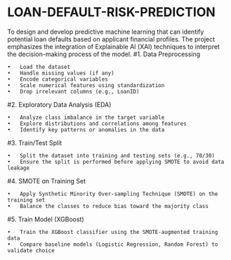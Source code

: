 # LOAN-DEFAULT-RISK-PREDICTION
To design and develop predictive machine learning that can identify potential loan defaults based on applicant financial profiles. The project emphasizes the integration of Explainable AI (XAI) techniques to interpret the decision-making process of the model.
#1. Data Preprocessing

	•	Load the dataset
	•	Handle missing values (if any)
	•	Encode categorical variables
	•	Scale numerical features using standardization
	•	Drop irrelevant columns (e.g., LoanID)

#2. Exploratory Data Analysis (EDA)

	•	Analyze class imbalance in the target variable
	•	Explore distributions and correlations among features
	•	Identify key patterns or anomalies in the data

#3. Train/Test Split

	•	Split the dataset into training and testing sets (e.g., 70/30)
	•	Ensure the split is performed before applying SMOTE to avoid data leakage

#4. SMOTE on Training Set

	•	Apply Synthetic Minority Over-sampling Technique (SMOTE) on the training set
	•	Balance the classes to reduce bias toward the majority class

#5. Train Model (XGBoost)

	•	Train the XGBoost classifier using the SMOTE-augmented training data
	•	Compare baseline models (Logistic Regression, Random Forest) to validate choice